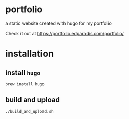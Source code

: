 # portfolio
a static website created with hugo for my portfolio

Check it out at https://portfolio.edparadis.com/portfolio/

# installation
## install `hugo`
`brew install hugo`

## build and upload
`./build_and_upload.sh`

